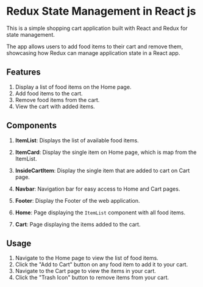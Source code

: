 # Redux State Management in React js

This is a simple shopping cart application built with React and Redux for state management.

The app allows users to add food items to their cart and remove them, showcasing how Redux can manage application state in a React app.

## Features

1. Display a list of food items on the Home page.
2. Add food items to the cart.
3. Remove food items from the cart.
4. View the cart with added items.

## Components

1. **ItemList**: Displays the list of available food items.
2. **ItemCard**: Display the single item on Home page, which is map from the ItemList.
3. **InsideCartItem**: Display the single item that are added to cart on Cart page.
4. **Navbar**: Navigation bar for easy access to Home and Cart pages.
5. **Footer**: Display the Footer of the web application.

6. **Home**: Page displaying the `ItemList` component with all food items.
7. **Cart**: Page displaying the items added to the cart.

## Usage

1. Navigate to the Home page to view the list of food items.
2. Click the "Add to Cart" button on any food item to add it to your cart.
3. Navigate to the Cart page to view the items in your cart.
4. Click the "Trash Icon" button to remove items from your cart.
